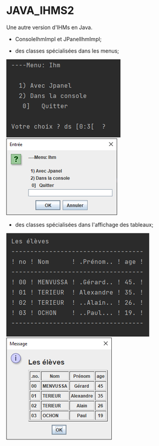 # JAVA_IHMS2
Une autre version d'IHMs en Java.
- ConsoleIhmImpl et JPanelIhmImpl;


- des classes spécialisées dans les menus;

![Menu Screen 1](./hcmenu01.png?raw=true "Menu en  mode console")
![Menu Screen 2](./hcmenu02.png?raw=true "Menu en  mode Jpanel")


- des classes spécialisées dans l'affichage des tableaux;
 
 ![Tableau Screen 1](./hc01.png?raw=true "Tableau en  mode console")
 ![Tableau Screen 2](./hc02.png?raw=true "Tableau en  mode Jpanel")
